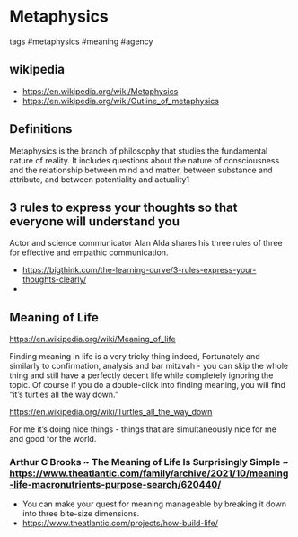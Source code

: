 # Metaphysics

tags #metaphysics #meaning #agency

## wikipedia

* https://en.wikipedia.org/wiki/Metaphysics
* https://en.wikipedia.org/wiki/Outline_of_metaphysics

## Definitions

Metaphysics is the branch of philosophy that studies the fundamental nature of reality. It includes questions about the nature of consciousness and the relationship between mind and matter, between substance and attribute, and between potentiality and actuality1


## 3 rules to express your thoughts so that everyone will understand you
Actor and science communicator Alan Alda shares his three rules of three for effective and empathic communication.

* https://bigthink.com/the-learning-curve/3-rules-express-your-thoughts-clearly/
*

## Meaning of Life

https://en.wikipedia.org/wiki/Meaning_of_life

Finding meaning in life is a very tricky thing indeed, Fortunately and similarly to confirmation, analysis and bar mitzvah - you can skip the whole thing and still have a perfectly decent life while completely ignoring the topic. Of course if you do a double-click into finding meaning, you will find “it’s turtles all the way down.”

https://en.wikipedia.org/wiki/Turtles_all_the_way_down

For me it’s doing nice things - things that are simultaneously nice for me and good for the world.


### Arthur C Brooks ~ The Meaning of Life Is Surprisingly Simple ~ https://www.theatlantic.com/family/archive/2021/10/meaning-life-macronutrients-purpose-search/620440/

* You can make your quest for meaning manageable by breaking it down into three bite-size dimensions.
* https://www.theatlantic.com/projects/how-build-life/


